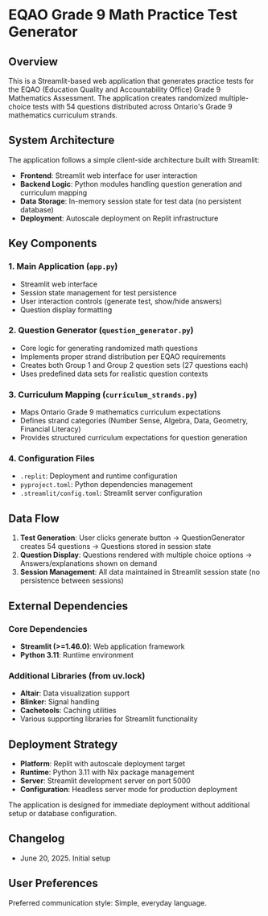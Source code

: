 # EQAO Grade 9 Math Practice Test Generator

## Overview

This is a Streamlit-based web application that generates practice tests for the EQAO (Education Quality and Accountability Office) Grade 9 Mathematics Assessment. The application creates randomized multiple-choice tests with 54 questions distributed across Ontario's Grade 9 mathematics curriculum strands.

## System Architecture

The application follows a simple client-side architecture built with Streamlit:

- **Frontend**: Streamlit web interface for user interaction
- **Backend Logic**: Python modules handling question generation and curriculum mapping
- **Data Storage**: In-memory session state for test data (no persistent database)
- **Deployment**: Autoscale deployment on Replit infrastructure

## Key Components

### 1. Main Application (`app.py`)
- Streamlit web interface
- Session state management for test persistence
- User interaction controls (generate test, show/hide answers)
- Question display formatting

### 2. Question Generator (`question_generator.py`)
- Core logic for generating randomized math questions
- Implements proper strand distribution per EQAO requirements
- Creates both Group 1 and Group 2 question sets (27 questions each)
- Uses predefined data sets for realistic question contexts

### 3. Curriculum Mapping (`curriculum_strands.py`)
- Maps Ontario Grade 9 mathematics curriculum expectations
- Defines strand categories (Number Sense, Algebra, Data, Geometry, Financial Literacy)
- Provides structured curriculum expectations for question generation

### 4. Configuration Files
- `.replit`: Deployment and runtime configuration
- `pyproject.toml`: Python dependencies management
- `.streamlit/config.toml`: Streamlit server configuration

## Data Flow

1. **Test Generation**: User clicks generate button → QuestionGenerator creates 54 questions → Questions stored in session state
2. **Question Display**: Questions rendered with multiple choice options → Answers/explanations shown on demand
3. **Session Management**: All data maintained in Streamlit session state (no persistence between sessions)

## External Dependencies

### Core Dependencies
- **Streamlit (>=1.46.0)**: Web application framework
- **Python 3.11**: Runtime environment

### Additional Libraries (from uv.lock)
- **Altair**: Data visualization support
- **Blinker**: Signal handling
- **Cachetools**: Caching utilities
- Various supporting libraries for Streamlit functionality

## Deployment Strategy

- **Platform**: Replit with autoscale deployment target
- **Runtime**: Python 3.11 with Nix package management
- **Server**: Streamlit development server on port 5000
- **Configuration**: Headless server mode for production deployment

The application is designed for immediate deployment without additional setup or database configuration.

## Changelog

- June 20, 2025. Initial setup

## User Preferences

Preferred communication style: Simple, everyday language.